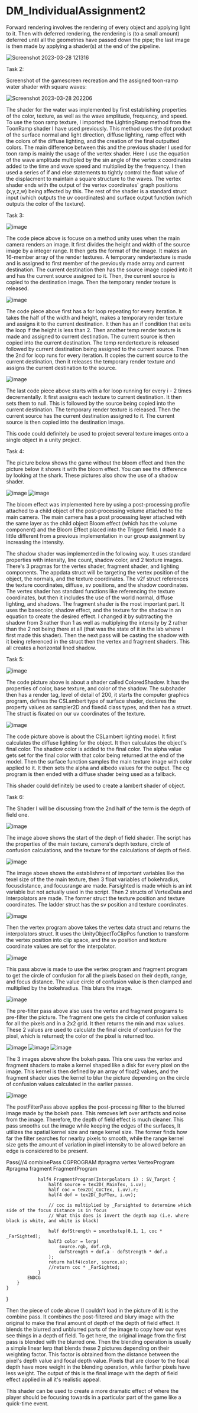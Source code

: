 # DM_IndividualAssignment2



Forward rendering involves the rendering of every object and applying light to it. Then with deferred rendering, the rendering is (to a small amount) deferred until all the geometries have passed down the pipe; the last image is then made by applying a shader(s) at the end of the pipeline. 
 
![Screenshot 2023-03-28 121316](https://user-images.githubusercontent.com/58942233/228303417-1f59bdda-72d9-4dcf-8c2f-03a545f233ce.png)


Task 2:

Screenshot of the gamescreen recreation and the assigned toon-ramp water shader with square waves:

![Screenshot 2023-03-28 202206](https://user-images.githubusercontent.com/58942233/228395461-bf118b2c-249a-4008-a2d0-d29f16f3c765.png)

The shader for the water was implemented by first establishing properties of the color, texture, as well as the wave amplitude, frequency, and speed. To use the toon ramp texture, I imported the LightingRamp method from the ToonRamp shader I have used previously. This method uses the dot product of the surface normal and light direction, diffuse lighting, ramp effect with the colors of the diffuse lighting, and the creation of the final outputted colors. The main difference between this and the previous shader I used for toon ramp is mainly the usage of the vertex shader. Here I use the equation of the wave amplitude multipled by the sin angle of the vertex x coordinates added to the time and wave speed and multiplied by the frequency. I then used a series of if and else statements to tightly control the float value of the displacment to maintain a square structure to the waves. The vertex shader ends with the output of the vertex coordinates' graph positions (x,y,z,w) being affected by this. The rest of the shader is a standard struct input (which outputs the uv coordinates) and surface output function (which outputs the color of the texture).  


Task 3:

![image](https://user-images.githubusercontent.com/58942233/228400064-ddf3b9ed-a695-4fa2-91a0-f76fb7f9b0fa.png)

The code piece above is focuse on a method unity uses when the main camera renders an image. It first divides the height and width of the source image by a integer range. It then gets the format of the image. It makes an 16-member array of the render textures. A temporary rendertexture is made and is assigned to first member of the previously made array and current destination. The current destination then has the source image copied into it and has the current source assigned to it. Then, the current source is copied to the destination image. Then the temporary render texture is released. 

![image](https://user-images.githubusercontent.com/58942233/228401001-045d78d9-bb3c-4ec3-87e7-8d3b1e596172.png)

The code piece above first has a for loop repeating for every iteration. It takes the half of the width and height, makes a temporary render texture and assigns it to the current destination. It then has an if condition that exits the loop if the height is less than 2. Then another temp render texture is made and assigned to current destination. The current source is then copied into the current destination. The temp rendertexture is released followed by current destination being assigned to the current source. Then the 2nd for loop runs for every iteration. It copies the current source to the current destination, then it releases the temporary render texture and assigns the current destination to the source.

![image](https://user-images.githubusercontent.com/58942233/228401809-baa51a2c-e154-4bbe-8ef6-c919feab41f2.png)

The last code piece above starts with a for loop running for every i - 2 times decrementally. It first assigns each texture to current destination. It then sets them to null. This is followed by the source being copied into the current destination. The temporary render texture is released. Then the current source has the current destination assigned to it. The current source is then copied into the destination image. 

This code could definitely be used to project several texture images onto a single object in a unity project. 


Task 4:

The picture below shows the game without the bloom effect and then the picture below it shows it with the bloom effect. You can see the difference by looking at the shark. These pictures also show the use of a shadow shader.

![image](https://user-images.githubusercontent.com/58942233/228565894-b5d94d58-3796-450d-97dc-2044f15a1a97.png)
![image](https://user-images.githubusercontent.com/58942233/228566039-f4e0e6b5-c254-4d3c-8a80-7bb8f45d4428.png)

The bloom effect was implemented here by using a post-processing profile attached to a child object of the post-processing volume attached to the main camera. The main camera has a post processing layer attached with the same layer as the child object Bloom effect (which has the volume component) and the Bloom Effect placed into the Trigger field. I made it a little different from a previous implementation in our group assignment by increasing the intensity.

The shadow shader was implemented in the following way. It uses standard properties with intensity, line count, shadow color, and 2 texture images. There's 3 pragmas for the vertex shader, fragment shader, and lighting components. The appdata struct will be targeting the vertex position of the object, the normals, and the texture coordinates. The v2f struct references the texture coordinates, diffuse, sv positions, and the shadow coordinates. The vertex shader has standard functions like referencing the texture coordinates, but then it includes the use of the world normal, diffuse lighting, and shadows. The fragment shader is the most important part. It uses the basecolor, shadow effect, and the texture for the shadow in an equation to create the desired effect. I changed it by subtracting the shadow from 3 rather than 1 as well as multiplying the intensity by 2 rather than the 2 not being there at all (that was the state of it in the lab where I first made this shader). Then the next pass will be casting the shadow with it being referenced in the struct then the vertex and fragment shaders. This all creates a horizontal lined shadow.


Task 5:

![image](https://user-images.githubusercontent.com/58942233/228577175-a505b654-b7c0-453b-af18-70ae66a5fc70.png)

The code picture above is about a shader called ColoredShadow. It has the properties of color, base texture, and color of the shadow. The subshader then has a render tag, level of detail of 200, it starts the computer graphics program, defines the CSLambert type of surface shader, declares the property values as sampler2D and fixed4 class types, and then has a struct. The struct is fixated on our uv coordinates of the texture.  

![image](https://user-images.githubusercontent.com/58942233/228578560-8427ef62-a699-4ca3-b4e9-35f2dd1d10bd.png)

The code picture above is about the CSLambert lighting model. It first calculates the diffuse lighting for the object. It then calculates the object's final color. The shadow color is added to the final color. The alpha value gets set for the final color with that color being returned at the end of the model. Then the surface function samples the main texture image with color applied to it. It then sets the alpha and albedo values for the output. The cg program is then ended with a diffuse shader being used as a fallback.

This shader could definitely be used to create a lambert shader of object. 


Task 6: 

The Shader I will be discussing from the 2nd half of the term is the depth of field one. 

![image](https://user-images.githubusercontent.com/58942233/228586052-03b26043-35ed-48ef-900c-8569fecc4db0.png)

The image above shows the start of the deph of field shader. The script has the properties of the main texture, camera's depth texture, circle of confusion calculations, and the texture for the calculations of depth of field. 

![image](https://user-images.githubusercontent.com/58942233/228587279-5a312eab-36e7-4ba8-b51d-94a25b7a9d2f.png)

The image above shows the establishment of important variables like the texel size of the the main texture, then 3 float variables of bokehradius, focusdistance, and focusrange are made. Farsighted is made which is an int variable but not actually used in the script. Then 2 structs of VertexData and Interpolators are made. The former struct the texture position and texture coordinates. The ladder struct has the sv position and texture coordinates. 

![image](https://user-images.githubusercontent.com/58942233/228588469-a5f7d143-e71a-4028-898a-6c410ee63a48.png)

Then the vertex program above takes the vertex data struct and returns the interpolators struct. It uses the UnityObjectToClipPos function to transform the vertex position into clip space, and the sv position and texture coordinate values are set for the interpolator. 

![image](https://user-images.githubusercontent.com/58942233/228589690-74b34cb6-7a74-44df-a859-42d74426bc0e.png)

This pass above is made to use the vertex program and fragment program to get the circle of confusion for all the pixels based on their depth, range, and focus distance. The value circle of confusion value is then clamped and multiplied by the bokehradius. This blurs the image. 

![image](https://user-images.githubusercontent.com/58942233/228591437-5d7c8175-afa9-48b9-bb43-eb5a66e76e6c.png)

The pre-filter pass above also uses the vertex and fragment programs to pre-filter the picture. The fragment one gets the circle of confusion values for all the pixels and in a 2x2 grid. It then returns the min and max values. These 2 values are used to calculate the final circle of confusion for the pixel, which is returned; the color of the pixel is returned too. 

![image](https://user-images.githubusercontent.com/58942233/228592608-022c9fc0-6193-49f8-aa45-0a92ae4390e2.png)
![image](https://user-images.githubusercontent.com/58942233/228592771-32d0c85d-61c6-4651-bf77-a699ea295ec4.png)
![image](https://user-images.githubusercontent.com/58942233/228593037-5e4f6ff3-1b6c-4492-a304-dc049ec088af.png)

The 3 images above show the bokeh pass. This one uses the vertex and fragment shaders to make a kernel shaped like a disk for every pixel on the image. This kernel is then defined by an array of float2 values, and the fragment shader uses the kernel to blur the picture depending on the circle of confusion values calculated in the earlier passes. 

![image](https://user-images.githubusercontent.com/58942233/228595573-608659b5-61f8-45e6-81cf-36c11c513a6b.png)

The postFilterPass above applies the post-processing filter to the blurred image made by the bokeh pass. This removes left over artifacts and noise from the image. Therefore, the depth of field effect is much cleaner. This pass smooths out the image while keeping the edges of the surfaces, It utilizes the spatial kernel size and range kernel size. The former finds how far the filter searches for nearby pixels to smooth, while the range kernel size gets the amount of variation in pixel intensity to be allowed before an edge is considered to be present. 

Pass{//4 combinePass
			CGPROGRAM
				#pragma vertex VertexProgram
				#pragma fragment FragmentProgram

				half4 FragmentProgram(Interpolators i) : SV_Target {
					half4 source = tex2D(_MainTex, i.uv);
					half coc = tex2D(_CoCTex, i.uv).r;
					half4 dof = tex2D(_DoFTex, i.uv);

					// coc is multiplied by _Farsighted to determine which side of the focus distance is in focus
					// What this does is invert the depth map (i.e. where black is white, and white is black)

					half dofStrength = smoothstep(0.1, 1, coc * _FarSighted); 
					half3 color = lerp(
						source.rgb, dof.rgb,
						dofStrength + dof.a - dofStrength * dof.a
					);
					return half4(color, source.a);
					//return coc * _FarSighted;
				}
			ENDCG
		}
	}
}

Then the piece of code above (I couldn't load in the picture of it) is the combine pass. It combines the post-filtered and blury image with the original to make the final amount of depth of the depth of field effect. It blends the blurred and unblurred parts of the image to copy how our eyes see things in a depth of field. To get here, the original image from the first pass is blended with the blurred one. Then the blending operation is usually a simple linear lerp that blends these 2 pictures depending on their weighting factor. This factor is obtained from the distance between the pixel's depth value and focal depth value. Pixels that are closer to the focal depth have more weight in the blending operation, while farther pixels have less weight. The output of this is the final image with the depth of field effect applied in all it's realistic appeal. 

This shader can be used to create a more dramatic effect of where the player should be focusing towards in a particular part of the game like a quick-time event. 
